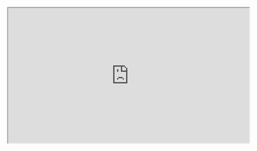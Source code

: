 <iframe width="560" height="315" src='https://dbdiagram.io/e/65fdab6aae072629cebab6b2/65fdb0d9ae072629cebb2484'> </iframe>
